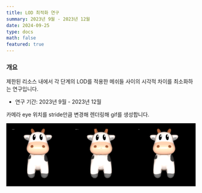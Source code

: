 ```yaml
---
title: LOD 최적화 연구
summary: 2023년 9월 - 2023년 12월
date: 2024-09-25
type: docs
math: false
featured: true
---
```


### 개요

제한된 리소스 내에서 각 단계의 LOD를 적용한 메쉬들 사이의 시각적 차이를 최소화하는 연구입니다.



- 연구 기간: 2023년 9월 - 2023년 12월


카메라 eye 위치를 stride만큼 변경해 렌더링해 gif를 생성합니다.

![img](featured.gif)